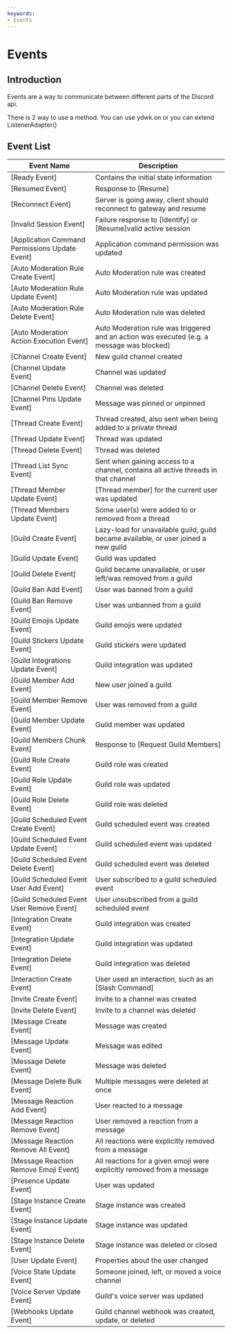 ```yaml
---
keywords:
- Events
---
```


# Events

## Introduction

Events are a way to communicate between different parts of the Discord api.

There is 2 way to use a method. You can use ydwk.on<Event> or you can extend ListenerAdapter()

## Event List

| Event Name                                     | Description                                                                                |
|------------------------------------------------|--------------------------------------------------------------------------------------------|
| [Ready Event]                                  | Contains the initial state information                                                     |
| [Resumed Event]                                | Response to [Resume]                                                                       |
| [Reconnect Event]                              | Server is going away, client should reconnect to gateway and resume                        |
| [Invalid Session Event]                        | Failure response to [Identify] or [Resume]valid active session                             |
| [Application Command Permissions Update Event] | Application command permission was updated                                                 |
| [Auto Moderation Rule Create Event]            | Auto Moderation rule was created                                                           |
| [Auto Moderation Rule Update Event]            | Auto Moderation rule was updated                                                           |
| [Auto Moderation Rule Delete Event]            | Auto Moderation rule was deleted                                                           |
| [Auto Moderation Action Execution Event]       | Auto Moderation rule was triggered and an action was executed (e.g. a message was blocked) |
| [Channel Create Event]                         | New guild channel created                                                                  |
| [Channel Update Event]                         | Channel was updated                                                                        |
| [Channel Delete Event]                         | Channel was deleted                                                                        |
| [Channel Pins Update Event]                    | Message was pinned or unpinned                                                             |
| [Thread Create Event]                          | Thread created, also sent when being added to a private thread                             |
| [Thread Update Event]                          | Thread was updated                                                                         |
| [Thread Delete Event]                          | Thread was deleted                                                                         |
| [Thread List Sync Event]                       | Sent when gaining access to a channel, contains all active threads in that channel         |
| [Thread Member Update Event]                   | [Thread member] for the current user was updated                                           |
| [Thread Members Update Event]                  | Some user(s) were added to or removed from a thread                                        |
| [Guild Create Event]                           | Lazy-load for unavailable guild, guild became available, or user joined a new guild        |
| [Guild Update Event]                           | Guild was updated                                                                          |
| [Guild Delete Event]                           | Guild became unavailable, or user left/was removed from a guild                            |
| [Guild Ban Add Event]                          | User was banned from a guild                                                               |
| [Guild Ban Remove Event]                       | User was unbanned from a guild                                                             |
| [Guild Emojis Update Event]                    | Guild emojis were updated                                                                  |
| [Guild Stickers Update Event]                  | Guild stickers were updated                                                                |
| [Guild Integrations Update Event]              | Guild integration was updated                                                              |
| [Guild Member Add Event]                       | New user joined a guild                                                                    |
| [Guild Member Remove Event]                    | User was removed from a guild                                                              |
| [Guild Member Update Event]                    | Guild member was updated                                                                   |
| [Guild Members Chunk Event]                    | Response to [Request Guild Members]                                                        |
| [Guild Role Create Event]                      | Guild role was created                                                                     |
| [Guild Role Update Event]                      | Guild role was updated                                                                     |
| [Guild Role Delete Event]                      | Guild role was deleted                                                                     |
| [Guild Scheduled Event Create Event]           | Guild scheduled event was created                                                          |
| [Guild Scheduled Event Update Event]           | Guild scheduled event was updated                                                          |
| [Guild Scheduled Event Delete Event]           | Guild scheduled event was deleted                                                          |
| [Guild Scheduled Event User Add Event]         | User subscribed to a guild scheduled event                                                 |
| [Guild Scheduled Event User Remove Event]      | User unsubscribed from a guild scheduled event                                             |
| [Integration Create Event]                     | Guild integration was created                                                              |
| [Integration Update Event]                     | Guild integration was updated                                                              |
| [Integration Delete Event]                     | Guild integration was deleted                                                              |
| [Interaction Create Event]                     | User used an interaction, such as an [Slash Command]                                       |
| [Invite Create Event]                          | Invite to a channel was created                                                            |
| [Invite Delete Event]                          | Invite to a channel was deleted                                                            |
| [Message Create Event]                         | Message was created                                                                        |
| [Message Update Event]                         | Message was edited                                                                         |
| [Message Delete Event]                         | Message was deleted                                                                        |
| [Message Delete Bulk Event]                    | Multiple messages were deleted at once                                                     |
| [Message Reaction Add Event]                   | User reacted to a message                                                                  |
| [Message Reaction Remove Event]                | User removed a reaction from a message                                                     |
| [Message Reaction Remove All Event]            | All reactions were explicitly removed from a message                                       |
| [Message Reaction Remove Emoji Event]          | All reactions for a given emoji were explicitly removed from a message                     |
| [Presence Update Event]                        | User was updated                                                                           |
| [Stage Instance Create Event]                  | Stage instance was created                                                                 |
| [Stage Instance Update Event]                  | Stage instance was updated                                                                 |
| [Stage Instance Delete Event]                  | Stage instance was deleted or closed                                                       |
| [User Update Event]                            | Properties about the user changed                                                          |
| [Voice State Update Event]                     | Someone joined, left, or moved a voice channel                                             |
| [Voice Server Update Event]                    | Guild's voice server was updated                                                           |
| [Webhooks Update Event]                        | Guild channel webhook was created, update, or deleted                                      |
